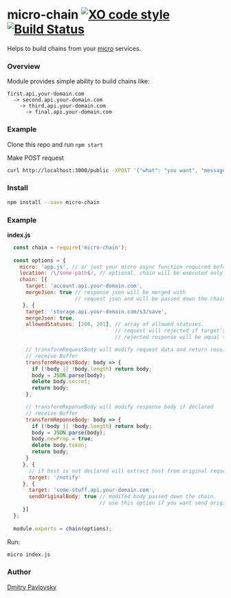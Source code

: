 # micro-chain [![XO code style](https://img.shields.io/badge/code_style-XO-5ed9c7.svg)](https://github.com/sindresorhus/xo) [![Build Status](https://travis-ci.org/dimapaloskin/micro-chain.svg?branch=master)](https://travis-ci.org/dimapaloskin/micro-chain)

Helps to build chains from your [micro](https://github.com/zeit/micro/) services.

### Overview

Module provides simple ability to build chains like:
```
first.api.your-domain.com
  -> second.api.your-domain.com
    -> third.api.your-domain.com
      -> final.api.your-domain.com
```

### Example

Clone this repo and run `npm start`

Make POST request
```bash
curl http://localhost:3000/public -XPOST '{"what": "you want", "message": "ping"}'
```

### Install
```bash
npm install --save micro-chain
```

### Example

**index.js**
```js
  const chain = require('micro-chain');
  
  const options = {
    micro: 'app.js', // or just your micro async function required before
    location: /\/some-path$/, // optional. chain will be executed only if request url matched
    chain: [{
      target: 'account.api.your-domain.com',
      mergeJson: true // response json will be merged with
                      // request json and will be passed down the chain
     }, {
      target: 'storage.api.your-domain.com/s3/save',
      mergeJson: true,
      allowedStatuses: [200, 201], // array of allowed statuses. 
                                   // request will rejected if target's response has not included status
                                   // rejected response will be equal target's response

      // transformRequestBody will modify request data and return result if declared
      // receive Buffer
      transformRequestBody: body => {
        if (!body || !body.length) return body;
        body = JSON.parse(body);
        delete body.secret;
        return body;
      },

      // transformReponseBody will modify response body if declared
      // receive Buffer
      transformReponseBody: body => {
        if (!body || !body.length) return body;
        body = JSON.parse(body);
        body.newProp = true;
        delete body.token;
        return body;
      }
     }, {
       // if host is not declared will extract host from original request
       target: '/notify'
     }, {
       target: 'some-stuff.api.your-domain.com',
       sendOriginalBody: true // modifed body passed down the chain.
                              // use this option if you want send original data
     }]
  };
  
  module.exports = chain(options);
```

Run:
```bash
micro index.js
```

### Author
[Dmitry Pavlovsky](http://palosk.in)
